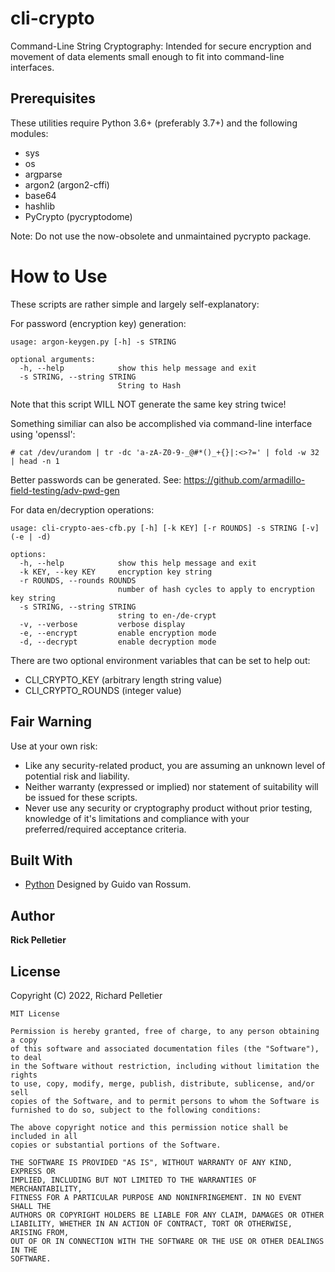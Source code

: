 # cli-crypto

Command-Line String Cryptography: Intended for secure encryption and movement of data elements small enough to fit into command-line interfaces.

## Prerequisites

These utilities require Python 3.6+ (preferably 3.7+) and the following modules:

* sys
* os
* argparse
* argon2 (argon2-cffi)
* base64
* hashlib
* PyCrypto (pycryptodome)

Note: Do not use the now-obsolete and unmaintained pycrypto package.

# How to Use

These scripts are rather simple and largely self-explanatory:

For password (encryption key) generation:

```
usage: argon-keygen.py [-h] -s STRING

optional arguments:
  -h, --help            show this help message and exit
  -s STRING, --string STRING
                        String to Hash
```

Note that this script WILL NOT generate the same key string twice!

Something similiar can also be accomplished via command-line interface using 'openssl':

```
# cat /dev/urandom | tr -dc 'a-zA-Z0-9-_@#*()_+{}|:<>?=' | fold -w 32 | head -n 1
```

Better passwords can be generated. See: https://github.com/armadillo-field-testing/adv-pwd-gen

For data en/decryption operations:

```
usage: cli-crypto-aes-cfb.py [-h] [-k KEY] [-r ROUNDS] -s STRING [-v] (-e | -d)

options:
  -h, --help            show this help message and exit
  -k KEY, --key KEY     encryption key string
  -r ROUNDS, --rounds ROUNDS
                        number of hash cycles to apply to encryption key string
  -s STRING, --string STRING
                        string to en-/de-crypt
  -v, --verbose         verbose display
  -e, --encrypt         enable encryption mode
  -d, --decrypt         enable decryption mode
```

There are two optional environment variables that can be set to help out:
* CLI_CRYPTO_KEY (arbitrary length string value)
* CLI_CRYPTO_ROUNDS (integer value)

## Fair Warning

Use at your own risk:
* Like any security-related product, you are assuming an unknown level of potential risk and liability.
* Neither warranty (expressed or implied) nor statement of suitability will be issued for these scripts.
* Never use any security or cryptography product without prior testing, knowledge of it's limitations and compliance with your preferred/required acceptance criteria.

## Built With

* [Python](https://www.python.org/) Designed by Guido van Rossum.

## Author

**Rick Pelletier**

## License

Copyright (C) 2022, Richard Pelletier

```
MIT License

Permission is hereby granted, free of charge, to any person obtaining a copy
of this software and associated documentation files (the "Software"), to deal
in the Software without restriction, including without limitation the rights
to use, copy, modify, merge, publish, distribute, sublicense, and/or sell
copies of the Software, and to permit persons to whom the Software is
furnished to do so, subject to the following conditions:

The above copyright notice and this permission notice shall be included in all
copies or substantial portions of the Software.

THE SOFTWARE IS PROVIDED "AS IS", WITHOUT WARRANTY OF ANY KIND, EXPRESS OR
IMPLIED, INCLUDING BUT NOT LIMITED TO THE WARRANTIES OF MERCHANTABILITY,
FITNESS FOR A PARTICULAR PURPOSE AND NONINFRINGEMENT. IN NO EVENT SHALL THE
AUTHORS OR COPYRIGHT HOLDERS BE LIABLE FOR ANY CLAIM, DAMAGES OR OTHER
LIABILITY, WHETHER IN AN ACTION OF CONTRACT, TORT OR OTHERWISE, ARISING FROM,
OUT OF OR IN CONNECTION WITH THE SOFTWARE OR THE USE OR OTHER DEALINGS IN THE
SOFTWARE.
```
